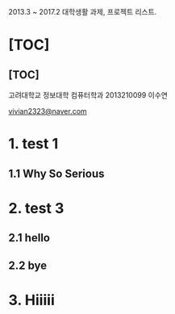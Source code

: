 2013.3 ~ 2017.2 대학생활 과제, 프로젝트 리스트.

# [TOC]
## [TOC]
고려대학교 정보대학 컴퓨터학과
2013210099
이수연

vivian2323@naver.com

# 1. test 1

## 1.1 Why So Serious
# 2. test 3
## 2.1 hello
## 2.2 bye
# 3. Hiiiii
